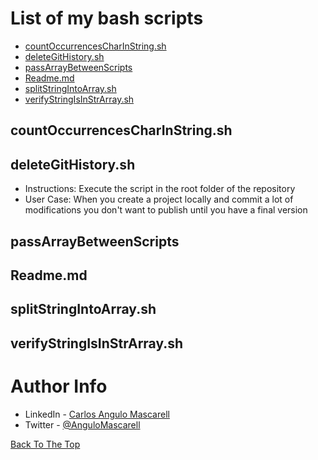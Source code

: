 # List of my bash scripts

<!-- vscode-markdown-toc -->
* [countOccurrencesCharInString.sh](#countOccurrencesCharInString.sh)
* [deleteGitHistory.sh](#deleteGitHistory.sh)
* [passArrayBetweenScripts](#passArrayBetweenScripts)
* [Readme.md](#Readme.md)
* [splitStringIntoArray.sh](#splitStringIntoArray.sh)
* [verifyStringIsInStrArray.sh](#verifyStringIsInStrArray.sh)

<!-- vscode-markdown-toc-config
	numbering=false
	autoSave=true
	/vscode-markdown-toc-config -->
<!-- /vscode-markdown-toc -->

## <a name='./countOccurrencesCharInString.sh'></a>countOccurrencesCharInString.sh

## <a name='./deleteGitHistory.sh'></a>deleteGitHistory.sh        

* Instructions: Execute the script in the root folder of the repository
* User Case: When you create a project locally and commit a lot of modifications you don't want to publish until you have a final version

## <a name='./passArrayBetweenScripts'></a>passArrayBetweenScripts    

## <a name='./Readme.md'></a>Readme.md

## <a name='./splitStringIntoArray.sh'></a>splitStringIntoArray.sh    

## <a name='./verifyStringIsInStrArray.sh'></a>verifyStringIsInStrArray.sh

# Author Info

* LinkedIn   - [Carlos Angulo Mascarell](https://www.linkedin.com/in/angulomascarell)
* Twitter   - [@AnguloMascarell](https://twitter.com/angulomascarell)

[Back To The Top](#read-me-template)

